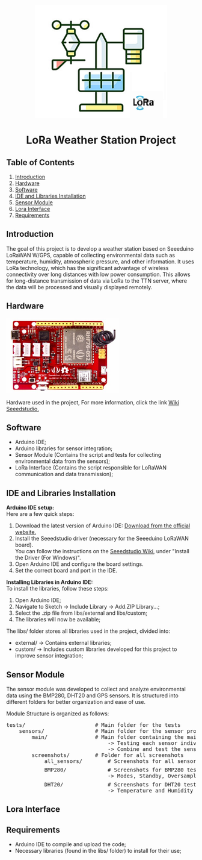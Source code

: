 <p align="center">
    <img src="images/Weather_Station.png" alt="Cover Image" width="350" height="300">
</p>
  
<h1 align="center">LoRa Weather Station Project</h1>
<h2>Table of Contents</h2>
<ol>
    <li><a href="#introduction">Introduction</a></li>
    <li><a href="#hardware">Hardware</a></li>
    <li><a href="#software">Software</a></li>
    <li><a href="#IDEA-libraries-installation">IDE and Libraries Installation</a></li>
    <li><a href="#sensor-module">Sensor Module</a></li>
    <li><a href="#Lora Interface">Lora Interface</a></li>
    <li><a href="#requirements">Requirements</a></li>
</ol>
  
<h2 id="introduction">Introduction</h2>
<p>
    The goal of this project is to develop a weather station based on Seeeduino LoRaWAN W/GPS, capable of collecting environmental data such as temperature, humidity, atmospheric pressure, and other information. 
    It uses LoRa technology, which has the significant advantage of wireless connectivity over long distances with low power consumption. 
    This allows for long-distance transmission of data via LoRa to the TTN server, where the data will be processed and visually displayed remotely.
</p>
  
<h2 id="hardware">Hardware</h2>
<p> 
    <img src="images/Hardware.png" alt="Hardware Image" width="300" height="200">
    <figcaption>Hardware used in the project, For more information, click the link
    <a href="https://wiki.seeedstudio.com/Seeeduino_LoRAWAN/" target="_blank">Wiki Seeedstudio.</a>
      </figcaption>
</p>
  
<h2 id="software">Software</h2>
<ul>
    <li> Arduino IDE;</li>
    <li> Arduino libraries for sensor integration;</li>
    <li>Sensor Module (Contains the script and tests for collecting environmental data from the sensors);</li>
    <li>LoRa Interface (Contains the script responsible for LoRaWAN communication and data transmission);</li>
</ul>
  
<h2 id="IDEA-libraries-installation">IDE and Libraries Installation</h2>
<p>
    <strong>Arduino IDE setup:</strong><br>
    Here are a few quick steps:
  </p>
  
  <ol>
    <li>Download the latest version of Arduino IDE: 
      <a href="https://www.arduino.cc/en/software" target="_blank">Download from the official website.</a>
    </li>
    <li>Install the Seeedstudio driver (necessary for the Seeeduino LoRaWAN board).<br>
      You can follow the instructions on the 
      <a href="https://wiki.seeedstudio.com/Seeeduino_LoRAWAN/" target="_blank">Seeedstudio Wiki</a>, under "Install the Driver (For Windows)".
    </li>
    <li>Open Arduino IDE and configure the board settings.</li>
    <li>Set the correct board and port in the IDE.</li>
  </ol>  
<p>
    <strong>Installing Libraries in Arduino IDE:</strong><br>
    To install the libraries, follow these steps:
</p>
<ol>
    <li> Open Arduino IDE;</li>
    <li> Navigate to Sketch -> Include Library -> Add.ZIP Library...;</li>
    <li> Select the .zip file from libs/external and libs/custom;</li>
    <li> The libraries will now be available;</li>
</ol>    
<p>
    The libs/ folder stores all libraries used in the project, divided into:
</p>    
<ul>
    <li>external/ -> Contains external libraries;</li>
    <li>custom/ -> Includes custom libraries developed for this project to improve sensor integration;</li>
</ul>
<h2 id ="sensor-module">Sensor Module</h2>
<p>
  <p>The sensor module was developed to collect and analyze environmental data using the BMP280, DHT20 and GPS sensors. 
  It is structured into different folders for better organization and ease of use.</p>

  Module Structure is organized as follows:
</p>

<pre>
tests/                      # Main folder for the tests
    sensors/                # Main folder for the sensor project
        main/               # Main folder containing the main test script
                                -> Testing each sensor individually;
                                -> Combine and test the sensors simultaneously, as well as the sensor readings, to verify proper integration;
        screenshots/        # Folder for all screenshots
            all_sensors/        # Screenshots for all sensors combined
            BMP280/             # Screenshots for BMP280 tests <img src="images/BMP280.png" alt="BMP280 Image" width="50" height="20"> <a href="https://wiki.seeedstudio.com/Grove-Barometer_Sensor-BMP280/" target="_blank">Wiki Seeedstudio BMP280</a>
                                -> Modes, Standby, Oversampling, Pressure and Temperature readings;
            DHT20/              # Screenshots for DHT20 tests <img src="images/DHT20.png" alt="DHT20 Image" width="50" height="20"> <a href="https://wiki.seeedstudio.com/Grove-Temperature-Humidity-Sensor-DH20/" target="_blank">Wiki Seeedstudio DHT20</a>
                                -> Temperature and Humidity readings;
</pre>    
<h2 id="Lora Interface">Lora Interface</h2>
  <p>

  </p>
<h2 id="Requirements">Requirements</h2>
<ul>
    <li> Arduino IDE to compile and upload the code;</li>
    <li> Necessary libraries (found in the libs/ folder) to install for their use;</li>
</ul>                
  
  
